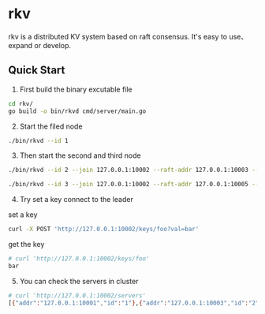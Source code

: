 # rkv

rkv is a distributed KV system based on raft consensus. It's easy to use、expand or develop.

## Quick Start

1. First build the binary excutable file
```bash
cd rkv/
go build -o bin/rkvd cmd/server/main.go
```

2. Start the filed node

```bash
./bin/rkvd --id 1
```

3. Then start the second and third node

```bash
./bin/rkvd --id 2 --join 127.0.0.1:10002 --raft-addr 127.0.0.1:10003 --server-addr 127.0.0.1:10004 --data-dir /tmp/rkv2/
```
```bash
./bin/rkvd --id 3 --join 127.0.0.1:10002 --raft-addr 127.0.0.1:10005 --server-addr 127.0.0.1:10006 --data-dir /tmp/rkv3/
```

4. Try set a key connect to the leader

set a key
```bash
curl -X POST 'http://127.0.0.1:10002/keys/foo?val=bar'
```

get the key
```bash
# curl 'http://127.0.0.1:10002/keys/foo'
bar
```
5. You can check the servers in cluster

```bash
# curl 'http://127.0.0.1:10002/servers'
[{"addr":"127.0.0.1:10001","id":"1"},{"addr":"127.0.0.1:10003","id":"2"},{"addr":"127.0.0.1:10005","id":"3"}]
```
